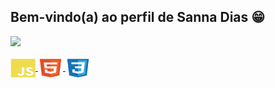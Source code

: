 ## Bem-vindo(a) ao perfil de Sanna Dias 😁

 <div>
  <a href="https://github.com/SannaDias">

  <img height="180em" src="https://github-readme-stats.vercel.app/api/top-langs/?username=SannaDias&layout=compact&langs_count=6&theme=tokyonight"/>
</div>
<div style="display: inline_block"><br>
  <img align="center" alt="Js" height="30" width="40" src="https://raw.githubusercontent.com/devicons/devicon/master/icons/javascript/javascript-plain.svg">
  <img align="center" alt="HTML" height="30" width="40" src="https://raw.githubusercontent.com/devicons/devicon/master/icons/html5/html5-original.svg">
  <img align="center" alt="CSS" height="30" width="40" src="https://raw.githubusercontent.com/devicons/devicon/master/icons/css3/css3-original.svg">
</div>
 
 <br>
 
 
  
  
  
  
  
  
